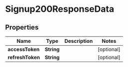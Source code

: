 

# Signup200ResponseData


## Properties

| Name | Type | Description | Notes |
|------------ | ------------- | ------------- | -------------|
|**accessToken** | **String** |  |  [optional] |
|**refreshToken** | **String** |  |  [optional] |



